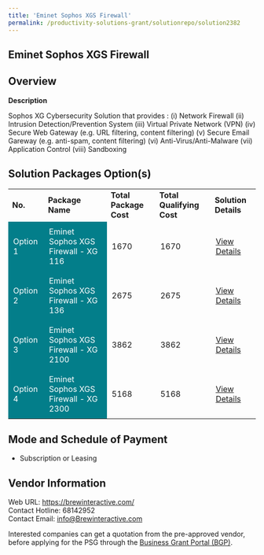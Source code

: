 ```yaml
---
title: 'Eminet Sophos XGS Firewall'
permalink: /productivity-solutions-grant/solutionrepo/solution2382
---
```


## Eminet Sophos XGS Firewall

## Overview

**Description**

Sophos XG Cybersecurity Solution that provides :
(i) Network Firewall
(ii) Intrusion Detection/Prevention System
(iii) Virtual Private Network (VPN)
(iv) Secure Web Gateway (e.g. URL filtering, content filtering)
(v) Secure Email Gareway (e.g. anti-spam, content filtering)
(vi) Anti-Virus/Anti-Malware
(vii) Application Control
(viii) Sandboxing

## Solution Packages Option(s)

<table>
<tr>
<td><b>No.</b></td>
<td><b>Package Name</b></td>
<td><b>Total Package Cost</b></td>
<td><b>Total Qualifying Cost</b></td>
<td><b>Solution Details</b></td>
</tr>
<tr>
<td style='padding: 10px; background-color: #037E8A; color: #FFFFFF;'>Option 1</td>
<td style='padding: 10px; background-color: #037E8A; color: #FFFFFF;'>Eminet Sophos XGS Firewall - XG 116</td>
<td style='padding: 10px;'>1670</td>
<td style='padding: 10px;'>1670</td>
<td style='padding: 10px;'><a href='https://www.gobusiness.gov.sg/images/psg/Desensitised_Eminet_Annex_3_CR_wef_6_Jan_2022_Part_1.pdf' target='_blank'>View Details</a></td>
</tr>
<tr>
<td style='padding: 10px; background-color: #037E8A; color: #FFFFFF;'>Option 2</td>
<td style='padding: 10px; background-color: #037E8A; color: #FFFFFF;'>Eminet Sophos XGS Firewall - XG 136</td>
<td style='padding: 10px;'>2675</td>
<td style='padding: 10px;'>2675</td>
<td style='padding: 10px;'><a href='https://www.gobusiness.gov.sg/images/psg/Desensitised_Eminet_Annex_3_CR_wef_6_Jan_2022_Part_2.pdf' target='_blank'>View Details</a></td>
</tr>
<tr>
<td style='padding: 10px; background-color: #037E8A; color: #FFFFFF;'>Option 3</td>
<td style='padding: 10px; background-color: #037E8A; color: #FFFFFF;'>Eminet Sophos XGS Firewall - XG 2100</td>
<td style='padding: 10px;'>3862</td>
<td style='padding: 10px;'>3862</td>
<td style='padding: 10px;'><a href='https://www.gobusiness.gov.sg/images/psg/Desensitised_Eminet_Annex_3_CR_wef_6_Jan_2022_Part_3.pdf' target='_blank'>View Details</a></td>
</tr>
<tr>
<td style='padding: 10px; background-color: #037E8A; color: #FFFFFF;'>Option 4</td>
<td style='padding: 10px; background-color: #037E8A; color: #FFFFFF;'>Eminet Sophos XGS Firewall - XG 2300</td>
<td style='padding: 10px;'>5168</td>
<td style='padding: 10px;'>5168</td>
<td style='padding: 10px;'><a href='https://www.gobusiness.gov.sg/images/psg/Desensitised_Eminet_Annex_3_CR_wef_6_Jan_2022_Part_4.pdf' target='_blank'>View Details</a></td>
</tr>
</table>

## Mode and Schedule of Payment

 - Subscription or Leasing

## Vendor Information

 Web URL: https://brewinteractive.com/<br>Contact Hotline: 68142952 <br>Contact Email: info@Brewinteractive.com <br>

Interested companies can get a quotation from the pre-approved vendor, before applying for the PSG through the <a href='https://www.businessgrants.gov.sg/' target='_blank' rel='noopener'>Business Grant Portal (BGP)</a>.

<script src="/jquery/resize-tables.js"></script>
